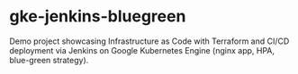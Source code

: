 # gke-jenkins-bluegreen
Demo project showcasing Infrastructure as Code with Terraform and CI/CD deployment via Jenkins on Google Kubernetes Engine (nginx app, HPA, blue-green strategy).
